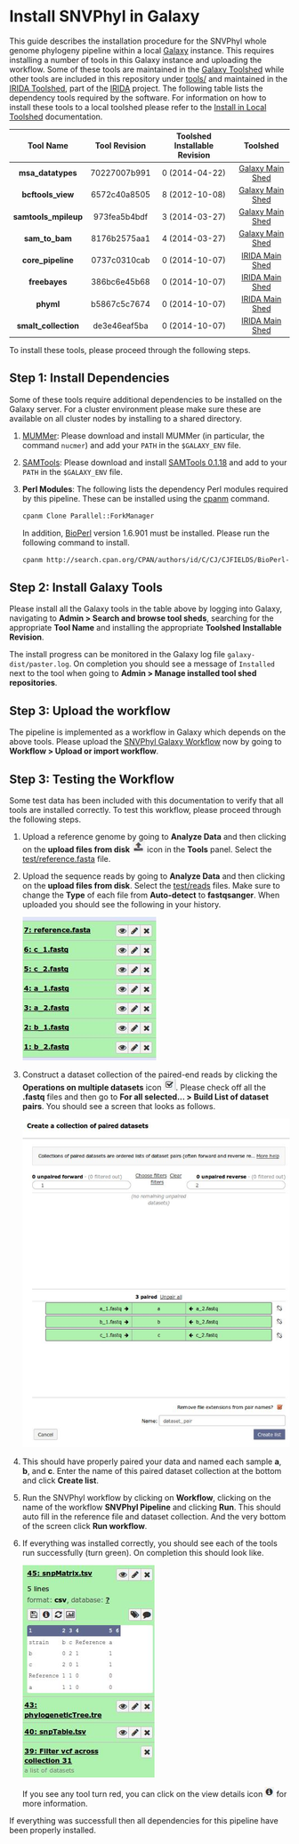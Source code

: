 Install SNVPhyl in Galaxy
=========================

This guide describes the installation procedure for the SNVPhyl whole genome phylogeny pipeline within a local [Galaxy][] instance.  This requires installing a number of tools in this Galaxy instance and uploading the workflow.  Some of these tools are maintained in the [Galaxy Toolshed][] while other tools are included in this repository under [tools/][] and maintained in the [IRIDA Toolshed][], part of the [IRIDA][] project.  The following table lists the dependency tools required by the software.  For information on how to install these tools to a local toolshed please refer to the [Install in Local Toolshed][] documentation.

| Tool Name            | Tool Revision | Toolshed Installable Revision | Toolshed             |
|:--------------------:|:-------------:|:-----------------------------:|:--------------------:|
| **msa_datatypes**    | 70227007b991  | 0 (2014-04-22)                | [Galaxy Main Shed][] |
| **bcftools_view**    | 6572c40a8505  | 8 (2012-10-08)                | [Galaxy Main Shed][] |
| **samtools_mpileup** | 973fea5b4bdf  | 3 (2014-03-27)                | [Galaxy Main Shed][] |
| **sam_to_bam**       | 8176b2575aa1  | 4 (2014-03-27)                | [Galaxy Main Shed][] |
| **core_pipeline**    | 0737c0310cab  | 0 (2014-10-07)                | [IRIDA Main Shed][]  |
| **freebayes**        | 386bc6e45b68  | 0 (2014-10-07)                | [IRIDA Main Shed][]  |
| **phyml**            | b5867c5c7674  | 0 (2014-10-07)                | [IRIDA Main Shed][]  |
| **smalt_collection** | de3e46eaf5ba  | 0 (2014-10-07)                | [IRIDA Main Shed][]  |

To install these tools, please proceed through the following steps.

## Step 1: Install Dependencies

Some of these tools require additional dependencies to be installed on the Galaxy server.  For a cluster environment please make sure these are available on all cluster nodes by installing to a shared directory.

1. [MUMMer][]:  Please download and install MUMMer (in particular, the command `nucmer`) and add your `PATH` in the `$GALAXY_ENV` file.
2. [SAMTools][]: Please download and install [SAMTools 0.1.18][] and add to your `PATH` in the `$GALAXY_ENV` file.
3. **Perl Modules**:  The following lists the dependency Perl modules required by this pipeline.  These can be installed using the [cpanm][] command.

    ```bash
    cpanm Clone Parallel::ForkManager
    ```

    In addition, [BioPerl][] version 1.6.901 must be installed.  Please run the following command to install.

    ```bash
    cpanm http://search.cpan.org/CPAN/authors/id/C/CJ/CJFIELDS/BioPerl-1.6.901.tar.gz
    ```

## Step 2: Install Galaxy Tools

Please install all the Galaxy tools in the table above by logging into Galaxy, navigating to **Admin > Search and browse tool sheds**, searching for the appropriate **Tool Name** and installing the appropriate **Toolshed Installable Revision**.

The install progress can be monitored in the Galaxy log file `galaxy-dist/paster.log`.  On completion you should see a message of `Installed` next to the tool when going to **Admin > Manage installed tool shed repositories**.

## Step 3: Upload the workflow

The pipeline is implemented as a workflow in Galaxy which depends on the above tools.  Please upload the [SNVPhyl Galaxy Workflow][] now by going to **Workflow > Upload or import workflow**.

## Step 3: Testing the Workflow

Some test data has been included with this documentation to verify that all tools are installed correctly.  To test this workflow, please proceed through the following steps.

1. Upload a reference genome by going to **Analyze Data** and then clicking on the **upload files from disk** ![upload-icon][] icon in the **Tools** panel.  Select the [test/reference.fasta][] file.
2. Upload the sequence reads by going to **Analyze Data** and then clicking on the **upload files from disk**.  Select the [test/reads][] files.  Make sure to change the **Type** of each file from **Auto-detect** to **fastqsanger**.  When uploaded you should see the following in your history.

    ![upload-history][]

3. Construct a dataset collection of the paired-end reads by clicking the **Operations on multiple datasets** icon ![datasets-icon][].  Please check off all the **.fastq** files and then go to **For all selected... > Build List of dataset pairs**.  You should see a screen that looks as follows.

    ![dataset-pair-screen][]

4. This should have properly paired your data and named each sample **a**, **b**, and **c**.  Enter the name of this paired dataset collection at the bottom and click **Create list**.
5. Run the SNVPhyl workflow by clicking on **Workflow**, clicking on the name of the workflow **SNVPhyl Pipeline** and clicking **Run**.  This should auto fill in the reference file and dataset collection.  And the very bottom of the screen click **Run workflow**.
6. If everything was installed correctly, you should see each of the tools run successfully (turn green).  On completion this should look like.

    ![workflow-success][]

    If you see any tool turn red, you can click on the view details icon ![view-details-icon][] for more information.

If everything was successfull then all dependencies for this pipeline have been properly installed.

[cpanm]: http://search.cpan.org/~miyagawa/App-cpanminus-1.7027/lib/App/cpanminus.pm
[Galaxy]: http://galaxyproject.org/
[IRIDA]: http://irida.ca
[SNVPhyl]: https://irida.corefacility.ca/gitlab/analysis-pipelines/snvphyl-galaxy/tree/development
[Install in Local Toolshed]: InstallLocalToolshed.md
[Galaxy Main Shed]: http://toolshed.g2.bx.psu.edu/
[IRIDA Main Shed]: https://irida.corefacility.ca/galaxy-shed
[Galaxy Toolshed]: http://toolshed.g2.bx.psu.edu/
[IRIDA Toolshed]: https://irida.corefacility.ca/galaxy-shed
[MUMMer]: http://mummer.sourceforge.net/
[SAMTools]: http://www.htslib.org/
[SAMTools 0.1.18]: http://downloads.sourceforge.net/project/samtools/samtools/0.1.18/samtools-0.1.18.tar.bz2
[BioPerl]: http://www.bioperl.org/wiki/Main_Page
[SNVPhyl Galaxy Workflow]: workflows/SNVPhyl/0.1/snvphyl_workflow.ga
[upload-icon]: test/images/upload-icon.jpg
[tools/]: tools/
[test/reference.fasta]: test/reference.fasta
[test/reads]: test/reads
[upload-history]: test/images/upload-history.jpg
[datasets-icon]: test/images/datasets-icon.jpg
[dataset-pair-screen]: test/images/dataset-pair-screen.jpg
[workflow-success]: test/images/workflow-success.jpg
[view-details-icon]: test/images/view-details-icon.jpg
